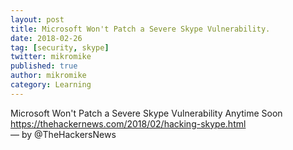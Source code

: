 ```yaml
---
layout: post
title: Microsoft Won't Patch a Severe Skype Vulnerability.
date: 2018-02-26
tag: [security, skype]
twitter: mikromike
published: true
author: mikromike
category: Learning
---
```

Microsoft Won't Patch a Severe Skype Vulnerability Anytime Soon <br>
[ https://thehackernews.com/2018/02/hacking-skype.html ]( https://thehackernews.com/2018/02/hacking-skype.html )
<br>  — by @TheHackersNews
